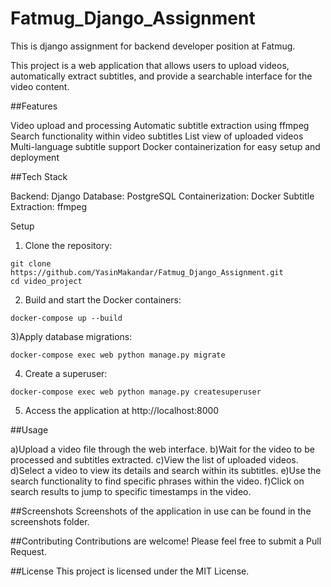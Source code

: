 # Fatmug_Django_Assignment
 This is django assignment for backend developer position at Fatmug.

 This project is a web application that allows users to upload videos, automatically extract subtitles, and provide a searchable interface for the video content.

##Features

Video upload and processing
Automatic subtitle extraction using ffmpeg
Search functionality within video subtitles
List view of uploaded videos
Multi-language subtitle support
Docker containerization for easy setup and deployment

##Tech Stack

Backend: Django
Database: PostgreSQL
Containerization: Docker
Subtitle Extraction: ffmpeg

Setup

1) Clone the repository:
```
git clone https://github.com/YasinMakandar/Fatmug_Django_Assignment.git
cd video_project

```
2) Build and start the Docker containers:

```
docker-compose up --build
```

3)Apply database migrations:

```
docker-compose exec web python manage.py migrate
```

4) Create a superuser:
```
docker-compose exec web python manage.py createsuperuser
```

5) Access the application at http://localhost:8000


##Usage

a)Upload a video file through the web interface.
b)Wait for the video to be processed and subtitles extracted.
c)View the list of uploaded videos.
d)Select a video to view its details and search within its subtitles.
e)Use the search functionality to find specific phrases within the video.
f)Click on search results to jump to specific timestamps in the video.

##Screenshots
Screenshots of the application in use can be found in the screenshots folder.

##Contributing
Contributions are welcome! Please feel free to submit a Pull Request.

##License
This project is licensed under the MIT License.
